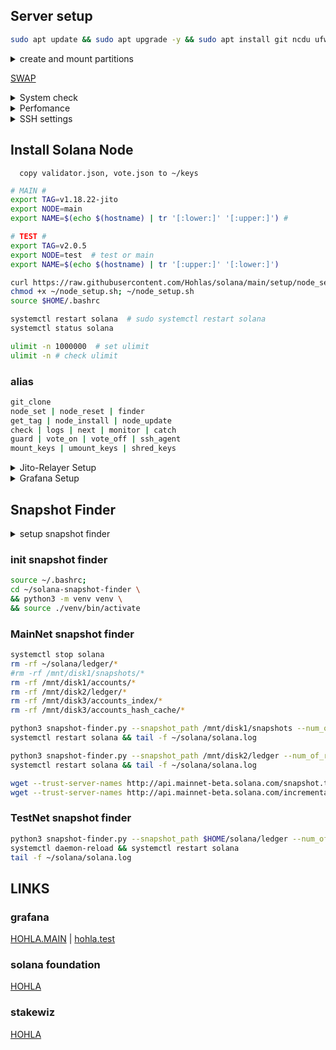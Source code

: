 
## Server setup
```bash
sudo apt update && sudo apt upgrade -y && sudo apt install git ncdu ufw tmux htop atop curl nano fail2ban smartmontools mc man rsync cron logrotate rsyslog encfs jq -y
```

<details>
<summary>create and mount partitions</summary>

```bash
mkdir -p ~/solana/ledger  # ln -sf /mnt/disk2/ledger ~/solana
mkdir -p /mnt/disk1/accounts
mkdir -p /mnt/disk2/accounts_hash_cache
mkdir -p /mnt/disk3/accounts_index # для четырех дисков
# ln -sf /mnt/disk2 /mnt/disk3 # для трех дисков

# disk3 / System
mkdir -p /mnt/keys
chmod 600 /mnt/keys 
echo "# KEYS to RAMDISK 
tmpfs /mnt/keys tmpfs nodev,nosuid,noexec,nodiratime,size=1M 0 0" | sudo tee -a /etc/fstab
mount /mnt/keys 
ln -sf /mnt/keys ~/keys
```
```bash
lsblk -f # check MOUNTPOINTS 
fdisk /dev/nvme1n1 #
  # d # delete 
  # n # create new. 'ENTER' by default. 
  # w # write changes
mkfs.ext4 /dev/nvme1n1p1 # format partition 'p1'
mkswap /dev/nvme1n1p2 # format as swap
```

### RAID0 + disk2
```bash
mount /dev/nvme2n1p1 /mnt/disk2
echo '/dev/disk/by-uuid/<uuid> /mnt/disk1 ext4 defaults 0 1' | sudo tee -a /etc/fstab
mount -a
```

### system_disk + disk1 + disk2
```bash
DISK1_NVME=/dev/nvme1n1p1
DISK2_NVME=/dev/nvme2n1p1
DISK3_NVME=/dev/nvme3n1p1

mount $DISK1_NVME /mnt/disk1
echo "$DISK1_NVME /mnt/disk1 ext4 defaults 0 1" | sudo tee -a /etc/fstab
mount $DISK2_NVME /mnt/disk2
echo "$DISK2_NVME /mnt/disk2 ext4 defaults 0 1" | sudo tee -a /etc/fstab
mount $DISK3_NVME /mnt/disk3
echo "$DISK3_NVME /mnt/disk3 ext4 defaults 0 1" | sudo tee -a /etc/fstab
mount -a
```

</details>

[SWAP](https://github.com/Hohlas/ubuntu/blob/main/crypto/swap.md)

<details>
<summary>System check</summary>

```bash
curl -sL yabs.sh | bash 
smartctl -a /dev/nvme0n1 
```

</details>

<details>
<summary>Perfomance</summary>

```bash
cat /sys/devices/system/cpu/cpu*/cpufreq/scaling_governor # check 
```
```bash
echo performance | sudo tee /sys/devices/system/cpu/cpu*/cpufreq/scaling_governor # set perfomance mode 
```

</details>

<details>
<summary>SSH settings</summary>
  
```bash
export NEWHOSTNAME="hohla"
```
```bash
sudo hostname $NEWHOSTNAME # сменить до перезагрузки
sudo hostnamectl set-hostname $NEWHOSTNAME
sudo nano /etc/hosts
```

```bash
# config SSH
mkdir -p ~/.ssh
rm ~/.ssh/*
curl https://raw.githubusercontent.com/Hohlas/ubuntu/main/crypto/authorized_keys > ~/.ssh/authorized_keys # add ssh pubkey 'testnet'
chmod 600 ~/.ssh/authorized_keys
cp /etc/ssh/sshd_config /etc/ssh/sshd_config.bak
mv /etc/ssh/ssh_config /etc/ssh/ssh_config.bak
if [ -d /etc/ssh/sshd_config.d ]; then rm -f /etc/ssh/sshd_config.d/*; fi
if [ -d /etc/ssh/ssh_config.d ]; then rm -f /etc/ssh/ssh_config.d/*; fi
curl https://raw.githubusercontent.com/Hohlas/ubuntu/main/crypto/sshd_config > /etc/ssh/sshd_config
sudo ufw allow 2010  # добавить порт в правила файрвола
sudo systemctl restart ssh  # перезапустить службу ssh
touch ~/.ssh/authorized_keys
chmod 600 ~/.ssh/authorized_keys
nano ~/.ssh/authorized_keys
```

```bash
# config file2ban
echo "backend = systemd" >> /etc/fail2ban/jail.d/defaults-debian.conf
echo "authpriv.*      /var/log/auth.log" >> /etc/rsyslog.conf
systemctl restart fail2ban
fail2ban-client status

# config EncFS
# mkdir -p ~/.crpt ~/keys
# encfs ~/.crpt ~/keys # 
```

</details>

## Install Solana Node
```   copy validator.json, vote.json to ~/keys   ```
```bash
# MAIN #
export TAG=v1.18.22-jito
export NODE=main
export NAME=$(echo $(hostname) | tr '[:lower:]' '[:upper:]') #
```
```bash
# TEST #
export TAG=v2.0.5
export NODE=test  # test or main
export NAME=$(echo $(hostname) | tr '[:upper:]' '[:lower:]')
```

```bash
curl https://raw.githubusercontent.com/Hohlas/solana/main/setup/node_setup.sh > ~/node_setup.sh
chmod +x ~/node_setup.sh; ~/node_setup.sh
source $HOME/.bashrc
```
```bash
systemctl restart solana  # sudo systemctl restart solana
systemctl status solana
```
```bash
ulimit -n 1000000  # set ulimit
ulimit -n # check ulimit
```
### alias
```bash
git_clone
node_set | node_reset | finder
get_tag | node_install | node_update
check | logs | next | monitor | catch
guard | vote_on | vote_off | ssh_agent
mount_keys | umount_keys | shred_keys
```

<details>
<summary>Jito-Relayer Setup</summary>

```bash
curl https://raw.githubusercontent.com/Hohlas/solana/main/Jito/jito_relayer_setup.sh > ~/jito_relayer_setup.sh
chmod +x ~/jito_relayer_setup.sh
~/jito_relayer_setup.sh
```
</details>

<details>
<summary>Grafana Setup</summary>

```bash
source ~/sol_git/setup/grafana_setup.sh
```
### update config file
```bash
git_clone
cp ~/sol_git/setup/telegraf.conf /etc/telegraf/telegraf.conf
source ~/.bashrc
tmp="\"$NAME\""
sed -i "/^  hostname = /c\  hostname = $tmp" /etc/telegraf/telegraf.conf
systemctl restart telegraf
journalctl -u telegraf -f
```
```bash
nano /etc/telegraf/telegraf.conf  # add config
```
### price service
```bash
sed -i "/^solanaPrice=/c\solanaPrice=$(curl -s 'https://api.margus.one/solana/price/'| jq -r .price)" /root/solanamonitoring/monitor.sh
systemctl restart telegraf
```

</details>

## Snapshot Finder

<details>
<summary>setup snapshot finder</summary>

```bash
cd 
ulimit -n 1000000
rm -rf ~/solana-snapshot-finder
sudo apt update
sudo apt install python3-venv git -y
git clone https://github.com/c29r3/solana-snapshot-finder.git
# git clone https://github.com/Hohlas/solana-snapshot-finder.git
cd ~/solana-snapshot-finder
python3 -m venv venv
source ./venv/bin/activate
pip3 install -r requirements.txt
```

</details>

### init snapshot finder
```bash
source ~/.bashrc; 
cd ~/solana-snapshot-finder \
&& python3 -m venv venv \
&& source ./venv/bin/activate
```
### MainNet snapshot finder
```bash
systemctl stop solana
rm -rf ~/solana/ledger/*
#rm -rf /mnt/disk1/snapshots/* 
rm -rf /mnt/disk1/accounts/*
rm -rf /mnt/disk2/ledger/*
rm -rf /mnt/disk3/accounts_index/*
rm -rf /mnt/disk3/accounts_hash_cache/*
```
```bash
python3 snapshot-finder.py --snapshot_path /mnt/disk1/snapshots --num_of_retries 10 --measurement_time 10 --min_download_speed 40 --max_snapshot_age 500 --max_latency 500 --with_private_rpc --sort_order latency -r https://api.mainnet-beta.solana.com && \
systemctl restart solana && tail -f ~/solana/solana.log
```
```bash
python3 snapshot-finder.py --snapshot_path /mnt/disk2/ledger --num_of_retries 10 --measurement_time 10 --min_download_speed 40 --max_snapshot_age 500 --max_latency 500 --with_private_rpc --sort_order latency -r https://api.mainnet-beta.solana.com && \
systemctl restart solana && tail -f ~/solana/solana.log
```
```bash
wget --trust-server-names http://api.mainnet-beta.solana.com/snapshot.tar.bz2
wget --trust-server-names http://api.mainnet-beta.solana.com/incremental-snapshot.tar.bz2
```
### TestNet snapshot finder
```bash
python3 snapshot-finder.py --snapshot_path $HOME/solana/ledger --num_of_retries 10 --measurement_time 10 --min_download_speed 50 --max_snapshot_age 500 --with_private_rpc --sort_order latency -r https://api.testnet.solana.com && \
systemctl daemon-reload && systemctl restart solana
tail -f ~/solana/solana.log
```

## LINKS
### grafana
[HOHLA.MAIN](https://metrics.stakeconomy.com/d/f2b2HcaGz/solana-community-validator-dashboard?orgId=1&refresh=1m&var-pubkey=AptafqHRpGk3KCQrGtuPGuPvWMuPc4N15X7NN7VUsfbd&var-server=HOHLA&var-inter=1m&var-netif=All&from=now-6h&to=now) | 
[hohla.test](https://metrics.stakeconomy.com/d/f2b2HcaGz/solana-community-validator-dashboard?orgId=1&var-server=hohla&var-inter=30s&var-cpu=All&var-netif=All&var-pubkey=8HzsgkGhEFP2MKuuPDy5f8qvqR6hmwPqeq7UMY3X2Z6T&refresh=5s&from=now-12h&to=now)
### solana foundation
[HOHLA](https://solana.org/sfdp-validators/AptafqHRpGk3KCQrGtuPGuPvWMuPc4N15X7NN7VUsfbd)
### stakewiz
[HOHLA](https://stakewiz.com/validator/3FLezD8GJgnawEHhZcsjdPxZVar9FzqEdViusQ5ZdSwe)
